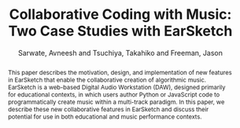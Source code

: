 --- 
title: "Collaborative Coding with Music: Two Case Studies with EarSketch" 
abstract: "This paper describes the motivation, design, and implementation of new features in EarSketch that enable the collaborative creation of algorithmic music. EarSketch is a web-based Digital Audio Workstation (DAW), designed primarily for educational contexts, in which users author Python or JavaScript code to programmatically create music within a multi-track paradigm. In this paper, we describe these new collaborative features in EarSketch and discuss their potential for use in both educational and music performance contexts." 
address: "Berlin" 
author: "Sarwate, Avneesh and Tsuchiya, Takahiko and Freeman, Jason"
webAuthor: "Avneesh Sarwate, Takahiko Tsuchiya, Jason Freeman" 
booktitle: "Proceedings of the International Web Audio Conference" 
editor: "Monschke, Jan and Guttandin, Christoph and Schnell, Norbert and Jenkinson, Thomas and Schaedler, Jack" 
month: "Proceedings of the International Web Audio Conference"
pages: "" 
publisher: "TU Berlin" 
series: "WAC '18"
track: "Paper"  
year: "2018" 
id: "2018_7" 
tags: year2018
media: undefined 
pdflink: undefined
ISSN: 2663-5844
---